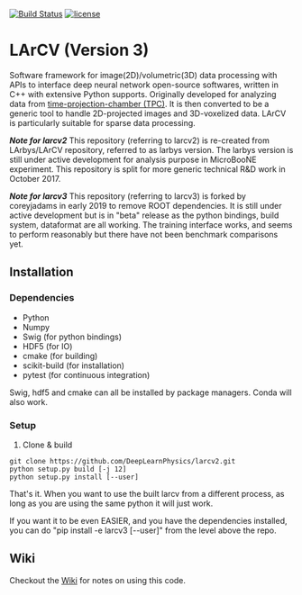 [![Build Status](https://travis-ci.com/DeepLearnPhysics/larcv3.svg?branch=develop)](https://travis-ci.com/DeepLearnPhysics/larcv3) [![license](https://img.shields.io/github/license/mashape/apistatus.svg)](https://raw.githubusercontent.com/DeepLearnPhysics/larcv2/develop/LICENSE) 

# LArCV (Version 3)
Software framework for image(2D)/volumetric(3D) data processing with APIs to interface deep neural network open-source softwares, written in C++ with extensive Python supports.  Originally developed for analyzing data from [time-projection-chamber (TPC)](https://en.wikipedia.org/wiki/Time_projection_chamber). It is then converted to be a generic tool to handle 2D-projected images and 3D-voxelized data. LArCV is particularly suitable for sparse data processing.

***Note for larcv2*** This repository (referring to larcv2) is re-created from LArbys/LArCV repository, referred to as larbys version. The larbys version is still under active development for analysis purpose in MicroBooNE experiment. This repository is split for more generic technical R&D work in October 2017.

***Note for larcv3*** This repository (referring to larcv3) is forked by coreyjadams in early 2019 to remove ROOT dependencies.  It is still under active development but is in "beta" release as the python bindings, build system, dataformat are all working.  The training interface works, and seems to perform reasonably but there have not been benchmark comparisons yet.

## Installation

### Dependencies

* Python
* Numpy
* Swig (for python bindings)
* HDF5 (for IO)
* cmake (for building)
* scikit-build (for installation)
* pytest (for continuous integration)

Swig, hdf5 and cmake can all be installed by package managers.  Conda will also work.

### Setup


1. Clone & build
```
git clone https://github.com/DeepLearnPhysics/larcv2.git
python setup.py build [-j 12]
python setup.py install [--user]
```
That's it. When you want to use the built larcv from a different process, as long as you are using the same python it will just work.

If you want it to be even EASIER, and you have the dependencies installed, you can do "pip install -e larcv3 [--user]" from the level above the repo.

## Wiki

Checkout the [Wiki](https://github.com/DeepLearnPhysics/larcv2/wiki) for notes on using this code.
